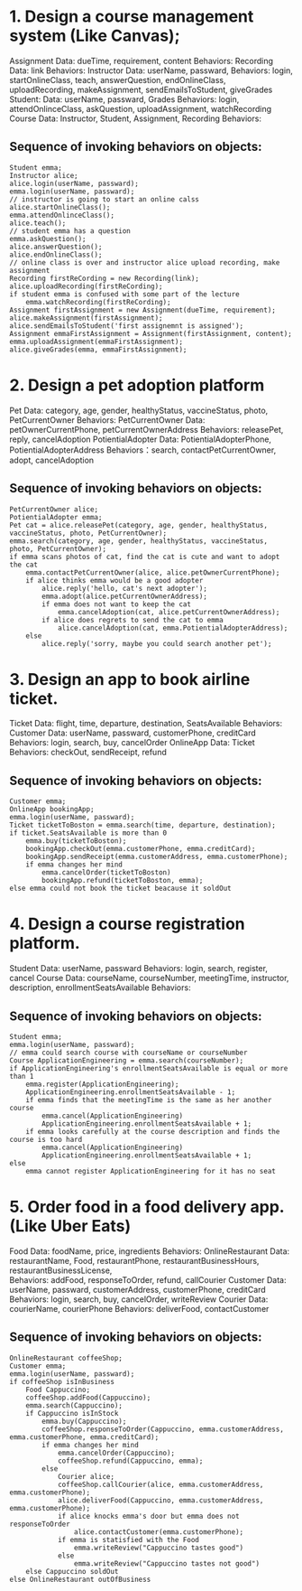 # 1. Design a course management system (Like Canvas);
Assignment
	Data: dueTime, requirement, content
	Behaviors: 
Recording
	Data: link
	Behaviors:
Instructor
	Data: userName, passward, 
	Behaviors: login, startOnlineClass, teach, answerQuestion, endOnlineClass,
				uploadRecording, makeAssignment, sendEmailsToStudent, giveGrades				
Student:
	Data: userName, passward, Grades
	Behaviors: login, attendOnlinceClass, askQuestion, uploadAssignment, watchRecording
Course
	Data: Instructor, Student, Assignment, Recording
	Behaviors: 
	
## Sequence of invoking behaviors on objects:		
	Student emma;
	Instructor alice;
	alice.login(userName, passward);
	emma.login(userName, passward);
	// instructor is going to start an online calss
	alice.startOnlineClass();
	emma.attendOnlinceClass();
	alice.teach();
	// student emma has a question
	emma.askQuestion();
	alice.answerQuestion();
	alice.endOnlineClass();
	// online class is over and instructor alice upload recording, make assignment
	Recording firstReCording = new Recording(link);
	alice.uploadRecording(firstReCording);	
	if student emma is confused with some part of the lecture
		emma.watchRecording(firstReCording);
	Assignment firstAssignment = new Assignment(dueTime, requirement);
	alice.makeAssignment(firstAssignment);
	alice.sendEmailsToStudent('first assignemnt is assigned');
	Assignment emmaFirstAssignment = Assignment(firstAssignment, content);
	emma.uploadAssignment(emmaFirstAssignment);
	alice.giveGrades(emma, emmaFirstAssignment);
	


# 2. Design a pet adoption platform
Pet
	Data: category, age, gender, healthyStatus, vaccineStatus, photo, PetCurrentOwner
	Behaviors:
PetCurrentOwner
	Data: petOwnerCurrentPhone, petCurrentOwnerAddress
	Behaviors: releasePet, reply, cancelAdoption
PotientialAdopter
	Data: PotientialAdopterPhone, PotientialAdopterAddress
	Behaviors：search, contactPetCurrentOwner, adopt, cancelAdoption
	
## Sequence of invoking behaviors on objects:		
	PetCurrentOwner alice;
	PotientialAdopter emma;
	Pet cat = alice.releasePet(category, age, gender, healthyStatus, vaccineStatus, photo, PetCurrentOwner);
	emma.search(category, age, gender, healthyStatus, vaccineStatus, photo, PetCurrentOwner);
	if emma scans photos of cat, find the cat is cute and want to adopt the cat
		emma.contactPetCurrentOwner(alice, alice.petOwnerCurrentPhone);
		if alice thinks emma would be a good adopter
			alice.reply('hello, cat's next adopter');
			emma.adopt(alice.petCurrentOwnerAddress);
			if emma does not want to keep the cat
				emma.cancelAdoption(cat, alice.petCurrentOwnerAddress);
			if alice does regrets to send the cat to emma
				alice.cancelAdoption(cat, emma.PotientialAdopterAddress);
		else
			alice.reply('sorry, maybe you could search another pet');


# 3. Design an app to book airline ticket.
Ticket
	Data: flight, time, departure, destination, SeatsAvailable
	Behaviors:
Customer
	Data: userName, passward, customerPhone, creditCard
	Behaviors: login, search, buy, cancelOrder
OnlineApp
	Data: Ticket
	Behaviors: checkOut, sendReceipt, refund
	
## Sequence of invoking behaviors on objects:		
	Customer emma;
	OnlineApp bookingApp;
	emma.login(userName, passward);
	Ticket ticketToBoston = emma.search(time, departure, destination);
	if ticket.SeatsAvailable is more than 0
		emma.buy(ticketToBoston);
		bookingApp.checkOut(emma.customerPhone, emma.creditCard);
		bookingApp.sendReceipt(emma.customerAddress, emma.customerPhone);
		if emma changes her mind
			emma.cancelOrder(ticketToBoston)
			bookingApp.refund(ticketToBoston, emma);
	else emma could not book the ticket beacause it soldOut


# 4. Design a course registration platform.
Student	
	Data: userName, passward
	Behaviors: login, search, register, cancel
Course
	Data: courseName, courseNumber, meetingTime, instructor, description, enrollmentSeatsAvailable
	Behaviors: 
	
## Sequence of invoking behaviors on objects:	
	Student emma;
	emma.login(userName, passward);
	// emma could search course with courseName or courseNumber
	Course ApplicationEngineering = emma.search(courseNumber);
	if ApplicationEngineering's enrollmentSeatsAvailable is equal or more than 1
		emma.register(ApplicationEngineering);
		ApplicationEngineering.enrollmentSeatsAvailable - 1;
		if emma finds that the meetingTime is the same as her another course
			emma.cancel(ApplicationEngineering)
			ApplicationEngineering.enrollmentSeatsAvailable + 1;
		if emma looks carefully at the course description and finds the course is too hard
			emma.cancel(ApplicationEngineering)
			ApplicationEngineering.enrollmentSeatsAvailable + 1;
	else
		emma cannot register ApplicationEngineering for it has no seat


# 5. Order food in a food delivery app.(Like Uber Eats)	
Food
	Data: foodName, price, ingredients
	Behaviors:
OnlineRestaurant
	Data: restaurantName, Food, restaurantPhone, restaurantBusinessHours,
			restaurantBusinessLicense,  			  
	Behaviors: addFood, responseToOrder, refund, callCourier
Customer
	Data: userName, passward, customerAddress, customerPhone, creditCard
	Behaviors: login, search, buy, cancelOrder, writeReview
Courier
	Data: courierName, courierPhone
	Behaviors: deliverFood, contactCustomer
	
## Sequence of invoking behaviors on objects:
	OnlineRestaurant coffeeShop;
	Customer emma;
	emma.login(userName, passward);
	if coffeeShop isInBusiness
		Food Cappuccino;
		coffeeShop.addFood(Cappuccino);
		emma.search(Cappuccino);
		if Cappuccino isInStock
			emma.buy(Cappuccino);
			coffeeShop.responseToOrder(Cappuccino, emma.customerAddress, emma.customerPhone, emma.creditCard);
			if emma changes her mind
				emma.cancelOrder(Cappuccino);
				coffeeShop.refund(Cappuccino, emma);
			else
				Courier alice;
				coffeeShop.callCourier(alice, emma.customerAddress, emma.customerPhone);
				alice.deliverFood(Cappuccino, emma.customerAddress, emma.customerPhone);
				if alice knocks emma's door but emma does not responseToOrder
					alice.contactCustomer(emma.customerPhone);
				if emma is statisfied with the Food
					emma.writeReview("Cappuccino tastes good")
				else 
					emma.writeReview("Cappuccino tastes not good")
		else Cappuccino soldOut
	else OnlineRestaurant outOfBusiness

